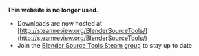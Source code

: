 **This website is no longer used.**

  * Downloads are now hosted at [http://steamreview.org/BlenderSourceTools/](http://steamreview.org/BlenderSourceTools/)
  * Join the [Blender Source Tools Steam group](http://steamcommunity.com/groups/BlenderSourceTools) to stay up to date